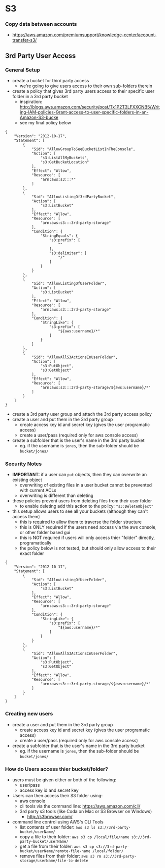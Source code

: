 S3
==

### Copy data between accounts
- https://aws.amazon.com/premiumsupport/knowledge-center/account-transfer-s3/

3rd Party User Access
---------------------

### General Setup
- create a bucket for third party access
  - we're going to give users access to their own sub-folders therein
- create a policy that gives 3rd party users access to their specific user folder in a 3rd party bucket
  - inspiration: http://blogs.aws.amazon.com/security/post/Tx1P2T3LFXXCNB5/Writing-IAM-policies-Grant-access-to-user-specific-folders-in-an-Amazon-S3-bucke
  - see my final policy below

```
{
    "Version": "2012-10-17",
    "Statement": [
        {
            "Sid": "AllowGroupToSeeBucketListInTheConsole",
            "Action": [
                "s3:ListAllMyBuckets",
                "s3:GetBucketLocation"
            ],
            "Effect": "Allow",
            "Resource": [
                "arn:aws:s3:::*"
            ]
        },
        {
            "Sid": "AllowListingOf3rdPartyBucket",
            "Action": [
                "s3:ListBucket"
            ],
            "Effect": "Allow",
            "Resource": [
                "arn:aws:s3:::3rd-party-storage"
            ],
            "Condition": {
                "StringEquals": {
                    "s3:prefix": [
                        ""
                    ],
                    "s3:delimiter": [
                        "/"
                    ]
                }
            }
        },
        {
            "Sid": "AllowListingOfUserFolder",
            "Action": [
                "s3:ListBucket"
            ],
            "Effect": "Allow",
            "Resource": [
                "arn:aws:s3:::3rd-party-storage"
            ],
            "Condition": {
                "StringLike": {
                    "s3:prefix": [
                        "${aws:username}/*"
                    ]
                }
            }
        },
        {
            "Sid": "AllowAllS3ActionsInUserFolder",
            "Action": [
                "s3:PutObject",
                "s3:GetObject"
            ],
            "Effect": "Allow",
            "Resource": [
                "arn:aws:s3:::3rd-party-storage/${aws:username}/*"
            ]
        }
    ]
}
```

- create a 3rd party user group and attach the 3rd party access policy
- create a user and put them in the 3rd party group
  - create access key id and secret key (gives the user programatic access)  
  - create a user/pass (required only for aws console access)
- create a subfolder that is the user's name in the 3rd party bucket
  - eg. if the username is `jones`, then the sub-folder should be `bucket/jones/`

### Security Notes
- **IMPORTANT:** if a user can `put` objects, then they can overwrite an existing object
  - overwriting of existing files in a user bucket cannot be prevented with current ACLs
  - overwriting is different than deleting
- these policies prevent users from deleting files from their user folder
  - to enable deleting add this action to the policy: `"s3:DeleteObject"`
- this setup allows users to see all your buckets (although they can't access them)
  - this is required to allow them to traverse the folder structure
  - this is ONLY required if the users need access via the aws console, or other folder based gui
  - this is NOT required if users will only access thier "folder" directly, programatically
  - the policy below is not tested, but should only allow access to their exact folder

```
{
    "Version": "2012-10-17",
    "Statement": [
        {
            "Sid": "AllowListingOfUserFolder",
            "Action": [
                "s3:ListBucket"
            ],
            "Effect": "Allow",
            "Resource": [
                "arn:aws:s3:::3rd-party-storage"
            ],
            "Condition": {
                "StringLike": {
                    "s3:prefix": [
                        "${aws:username}/*"
                    ]
                }
            }
        },
        {
            "Sid": "AllowAllS3ActionsInUserFolder",
            "Action": [
                "s3:PutObject",
                "s3:GetObject"
            ],
            "Effect": "Allow",
            "Resource": [
                "arn:aws:s3:::3rd-party-storage/${aws:username}/*"
            ]
        }
    ]
}
```

### Creating new users
- create a user and put them in the 3rd party group
  - create access key id and secret key (gives the user programatic access)  
  - create a user/pass (required only for aws console access)
- create a subfolder that is the user's name in the 3rd party bucket
  - eg. if the username is `jones`, then the sub-folder should be `bucket/jones/`

### How do Users access thier bucket/folder?
- users must be given either or both of the following:
  - user/pass
  - access key id and secret key
- Users can then access their S3 folder using:
  - aws console
  - cli tools via the command line: https://aws.amazon.com/cli/
  - 3rd party s3 tools (like Coda on Mac or S3 Browser on Windows)
    - http://s3browser.com/
- command line control using AWS's CLI Tools
  - list contents of user folder: `aws s3 ls s3://3rd-party-bucket/userName/`
  - copy a file to their folder: `aws s3 cp /local/file/name s3://3rd-party-bucket/userName/`
  - get a file from their folder: `aws s3 cp s3://3rd-party-bucket/userName/remote-file-name /local/folder/`
  - remove files from their folder: `aws s3 rm s3://3rd-party-storage/userName/file-to-delete`
